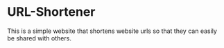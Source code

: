 # URL-Shortener

This is a simple website that shortens website urls so that they can easily be shared with others.
